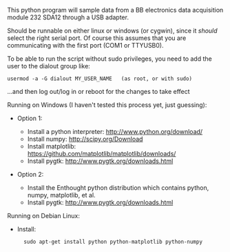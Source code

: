This python program will sample data from a BB electronics data acquisition module 232 SDA12 through a USB adapter.

Should be runnable on either linux or windows (or cygwin), since it *should* select the right serial port.  Of course this assumes that you are communicating with the first port (COM1 or TTYUSB0).

To be able to run the script without sudo privileges, you need to add the user to the dialout group like:

    usermod -a -G dialout MY_USER_NAME   (as root, or with sudo)

...and then log out/log in or reboot for the changes to take effect

Running on Windows (I haven't tested this process yet, just guessing):

- Option 1:
    + Install a python interpreter: http://www.python.org/download/
    + Install numpy: http://scipy.org/Download
    + Install matplotlib: https://github.com/matplotlib/matplotlib/downloads/
    + Install pygtk: http://www.pygtk.org/downloads.html


- Option 2:
    + Install the Enthought python distribution which contains python, numpy, matplotlib, et al.
    + Install pygtk: http://www.pygtk.org/downloads.html

Running on Debian Linux:

- Install:

        sudo apt-get install python python-matplotlib python-numpy


